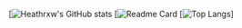 [![Heathrxw's GitHub stats](https://github-readme-stats.vercel.app/api?username=Heathrxw&count_private=true&show_icons=true&theme=radical)
[![Readme Card](https://github-readme-stats.vercel.app/api/pin/?username=Heathrxw&repo=Hypixel-Stat-Tracker)
[![Top Langs](https://github-readme-stats.vercel.app/api/top-langs/?username=Heathrxw&langs_count=8)]
